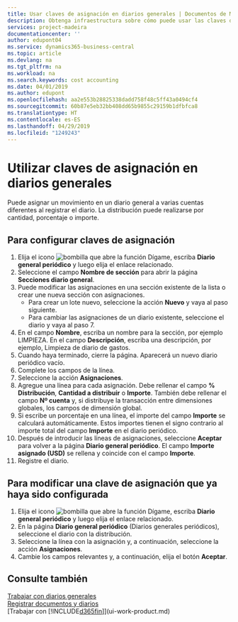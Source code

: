 ```yaml
---
title: Usar claves de asignación en diarios generales | Documentos de Microsoft
description: Obtenga infraestructura sobre cómo puede usar las claves de asignación en diarios.
services: project-madeira
documentationcenter: ''
author: edupont04
ms.service: dynamics365-business-central
ms.topic: article
ms.devlang: na
ms.tgt_pltfrm: na
ms.workload: na
ms.search.keywords: cost accounting
ms.date: 04/01/2019
ms.author: edupont
ms.openlocfilehash: aa2e553b28825338dadd758f48c5ff43a0494cf4
ms.sourcegitcommit: 60b87e5eb32bb408dd65b9855c29159b1dfbfca8
ms.translationtype: HT
ms.contentlocale: es-ES
ms.lasthandoff: 04/29/2019
ms.locfileid: "1249243"
---
```

# <a name="use-allocation-keys-in-general-journals"></a>Utilizar claves de asignación en diarios generales
Puede asignar un movimiento en un diario general a varias cuentas diferentes al registrar el diario. La distribución puede realizarse por cantidad, porcentaje o importe.

## <a name="to-set-up-allocation-keys"></a>Para configurar claves de asignación
1. Elija el icono ![bombilla que abre la función Dígame](media/ui-search/search_small.png "Dígame que desea hacer"), escriba **Diario general periódico** y luego elija el enlace relacionado.
2. Seleccione el campo **Nombre de sección** para abrir la página **Secciones diario general**.
3. Puede modificar las asignaciones en una sección existente de la lista o crear une nueva sección con asignaciones.
   * Para crear un lote nuevo, seleccione la acción **Nuevo** y vaya al paso siguiente.
   * Para cambiar las asignaciones de un diario existente, seleccione el diario y vaya al paso 7.    
4. En el campo **Nombre**, escriba un nombre para la sección, por ejemplo LIMPIEZA. En el campo **Descripción**, escriba una descripción, por ejemplo, Limpieza de diario de gastos.
5. Cuando haya terminado, cierre la página. Aparecerá un nuevo diario periódico vacío.
6. Complete los campos de la línea.
7. Seleccione la acción **Asignaciones**.
8. Agregue una línea para cada asignación. Debe rellenar el campo **% Distribución**, **Cantidad a distribuir** o **Importe**. También debe rellenar el campo **Nº cuenta** y, si distribuye la transacción entre dimensiones globales, los campos de dimensión global.
9. Si escribe un porcentaje en una línea, el importe del campo **Importe** se calculará automáticamente. Estos importes tienen el signo contrario al importe total del campo **Importe** en el diario periódico.
10. Después de introducir las líneas de asignaciones, seleccione **Aceptar** para volver a la página **Diario general periódico**. El campo **Importe asignado (USD)** se rellena y coincide con el campo **Importe**.
11. Registre el diario.

## <a name="to-change-an-allocation-key-that-has-already-been-set-up"></a>Para modificar una clave de asignación que ya haya sido configurada
1. Elija el icono ![bombilla que abre la función Dígame](media/ui-search/search_small.png "Dígame que desea hacer"), escriba **Diario general periódico** y luego elija el enlace relacionado.
2. En la página **Diario general periódico** (Diarios generales periódicos), seleccione el diario con la distribución.
3. Seleccione la línea con la asignación y, a continuación, seleccione la acción **Asignaciones**.
4. Cambie los campos relevantes y, a continuación, elija el botón **Aceptar**.

## <a name="see-also"></a>Consulte también
[Trabajar con diarios generales](ui-work-general-journals.md)  
[Registrar documentos y diarios](ui-post-documents-journals.md)  
[Trabajar con [!INCLUDE[d365fin](includes/d365fin_md.md)]](ui-work-product.md)
